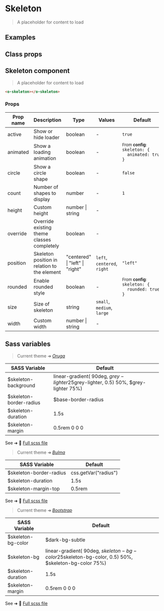 # Skeleton

<div class="vp-doc">

> A placeholder for content to load

</div>

<div class="vp-example">

## Examples

<example-skeleton />

</div>

<div class="vp-example">

## Class props

<inspector-skeleton-viewer />

</div>

<div class="vp-doc">

## Skeleton component

> A placeholder for content to load

```html
<o-skeleton></o-skeleton>
```

### Props

| Prop name | Description                                  | Type                            | Values                      | Default                                                                                                                                           |
| --------- | -------------------------------------------- | ------------------------------- | --------------------------- | ------------------------------------------------------------------------------------------------------------------------------------------------- |
| active    | Show or hide loader                          | boolean                         | -                           | <code style='white-space: nowrap; padding: 0;'>true</code>                                                                                        |
| animated  | Show a loading animation                     | boolean                         | -                           | <div><small>From <b>config</b>:</small></div><code style='white-space: nowrap; padding: 0;'>skeleton: {<br>&nbsp;&nbsp;animated: true<br>}</code> |
| circle    | Show a circle shape                          | boolean                         | -                           | <code style='white-space: nowrap; padding: 0;'>false</code>                                                                                       |
| count     | Number of shapes to display                  | number                          | -                           | <code style='white-space: nowrap; padding: 0;'>1</code>                                                                                           |
| height    | Custom height                                | number \| string                | -                           |                                                                                                                                                   |
| override  | Override existing theme classes completely   | boolean                         | -                           |                                                                                                                                                   |
| position  | Skeleton position in relation to the element | "centered" \| "left" \| "right" | `left`, `centered`, `right` | <code style='white-space: nowrap; padding: 0;'>"left"</code>                                                                                      |
| rounded   | Enable rounded style                         | boolean                         | -                           | <div><small>From <b>config</b>:</small></div><code style='white-space: nowrap; padding: 0;'>skeleton: {<br>&nbsp;&nbsp;rounded: true<br>}</code>  |
| size      | Size of skeleton                             | string                          | `small`, `medium`, `large`  |                                                                                                                                                   |
| width     | Custom width                                 | number \| string                | -                           |                                                                                                                                                   |

</div>

<div class="vp-doc">

## Sass variables

<div class="theme-oruga">

> Current theme ➜ _[Oruga](https://github.com/oruga-ui/theme-oruga)_

| SASS Variable           | Default                                                                                      |
| ----------------------- | -------------------------------------------------------------------------------------------- |
| $skeleton-background    | linear-gradient( 90deg, $grey-lighter 25%,  rgba($grey-lighter, 0.5) 50%, $grey-lighter 75%) |
| $skeleton-border-radius | $base-border-radius                                                                          |
| $skeleton-duration      | 1.5s                                                                                         |
| $skeleton-margin        | 0.5rem 0 0 0                                                                                 |

See ➜ 📄 [Full scss file](https://github.com/oruga-ui/theme-oruga/tree/main/src/assets/scss/components/_skeleton.scss)

</div>
<div class="theme-bulma">

> Current theme ➜ _[Bulma](https://github.com/oruga-ui/theme-bulma)_

| SASS Variable           | Default              |
| ----------------------- | -------------------- |
| $skeleton-border-radius | css.getVar("radius") |
| $skeleton-duration      | 1.5s                 |
| $skeleton-margin-top    | 0.5rem               |

See ➜ 📄 [Full scss file](https://github.com/oruga-ui/theme-bulma/tree/main/src/assets/scss/components/_skeleton.scss)

</div>
<div class="theme-bootstrap">

> Current theme ➜ _[Bootstrap](https://github.com/oruga-ui/theme-bootstrap)_

| SASS Variable      | Default                                                                                                     |
| ------------------ | ----------------------------------------------------------------------------------------------------------- |
| $skeleton-bg-color | $dark-bg-subtle                                                                                             |
| $skeleton-bg       | linear-gradient( 90deg, $skeleton-bg-color 25%,  rgba($skeleton-bg-color, 0.5) 50%, $skeleton-bg-color 75%) |
| $skeleton-duration | 1.5s                                                                                                        |
| $skeleton-margin   | 0.5rem 0 0 0                                                                                                |

See ➜ 📄 [Full scss file](https://github.com/oruga-ui/theme-bootstrap/tree/main/src/assets/scss/components/_skeleton.scss)

</div>

</div>
